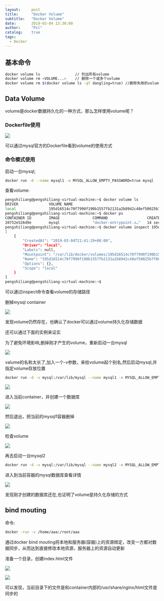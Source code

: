 ```yaml
---
layout:     post
title:      "Docker Volume"
subtitle:   "Docker Volume"
date:       2019-03-04 13:30:00
author:     "Psl"
catalog:    true
tags:
  - Docker
---
```


## 基本命令

```bash
docker volume ls                // 列出所有volume
docker volume rm <VOLUME...>    // 删除一个或多个volume
docker volume rm $(docker volume ls -qf dangling=true) //删除失效的volume:
```

## Data Volume

volume是docker数据持久化的一种方式，那么怎样使用volume呢？

### Dockerfile使用

![](/img/in-post/2019-03-04/2.png)

可以通过mysql官方的Dockerfile看到volume的使用方式

### 命令模式使用

启动一台mysql;

```bash
docker run -d --name mysql1 -e MYSQL_ALLOW_EMPTY_PASSWORD=true mysql
```

查看volume:

```bash
pengshiliang@pengshiliang-virtual-machine:~$ docker volume ls
DRIVER              VOLUME NAME
local               195d16514c70f7990f190b1557fb2131a2b8942c48ef50025b7f08fc7b082dcd
pengshiliang@pengshiliang-virtual-machine:~$ docker ps
CONTAINER ID        IMAGE               COMMAND                  CREATED             STATUS              PORTS                 NAMES
20752e526d9e        mysql               "docker-entrypoint.s…"   14 seconds ago      Up 13 seconds       3306/tcp, 33060/tcp   mysql1
pengshiliang@pengshiliang-virtual-machine:~$ docker volume inspect 195d16514c70f7990f190b1557fb2131a2b8942c48ef50025b7f08fc7b082dcd
[
    {
        "CreatedAt": "2019-03-04T21:41:29+08:00",
        "Driver": "local",
        "Labels": null,
        "Mountpoint": "/var/lib/docker/volumes/195d16514c70f7990f190b1557fb2131a2b8942c48ef50025b7f08fc7b082dcd/_data",
        "Name": "195d16514c70f7990f190b1557fb2131a2b8942c48ef50025b7f08fc7b082dcd",
        "Options": {},
        "Scope": "local"
    }
]
pengshiliang@pengshiliang-virtual-machine:~$
```

可以通过inspect命令查看volume的存储路径

删掉mysql container 

![](/img/in-post/2019-03-04/1.png)

发现volume仍然存在，也确认了docker可以通过volume持久化存储数据

还可以通过下面的实例来证实

为了避免环境影响,删掉刚才产生的volume，重新启动一台mysql

![](/img/in-post/2019-03-04/3.png)

valume的名称太长了,加入一个-v参数，来给volume起个别名,然后启动mysql,并指定volume存放位置

```bash
docker run -d -v mysql:/var/lib/mysql --name mysql1 -e MYSQL_ALLOW_EMPTY_PASSWORD=true mysql
```

![](/img/in-post/2019-03-04/4.png)

进入当前container，并创建一个数据库

![](/img/in-post/2019-03-04/5.png)

然后退出，把当前的mysql1容器删掉

![](/img/in-post/2019-03-04/6.png)

检查volume

![](/img/in-post/2019-03-04/7.png)

再去启动一台mysql2

```bash
docker run -d -v mysql:/var/lib/mysql --name mysql2 -e MYSQL_ALLOW_EMPTY_PASSWORD=true mysql
```

进入到当前容器的mysql数据库查看详情

![](/img/in-post/2019-03-04/8.png)

发现刚才创建的数据库还在,也证明了volume是持久化存储的方式

## bind mouting

命令:
```bash
docker -run -v /home/aaa:/root/aaa
```

通过docker bind mouting将本地和服务器(容器)上的资源绑定，改变一方都对数据同步，从而达到直接修改本地资源，服务器上的资源自动更新

准备一个目录，创建index.html文件

![](/img/in-post/2019-03-04/9.png)

![](/img/in-post/2019-03-04/10.png)

可以发现，当前目录下的文件是和container内部的/usr/share/nginx/html文件是同步的


